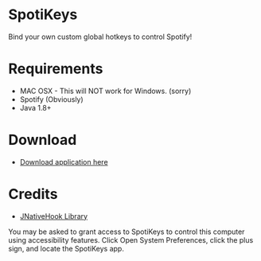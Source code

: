 # SpotiKeys
Bind your own custom global hotkeys to control Spotify!

# Requirements
* MAC OSX - This will NOT work for Windows. (sorry)
* Spotify (Obviously)
* Java 1.8+

# Download
* [Download application here](https://github.com/ivanshen/SpotiKeys/releases)

# Credits
* [JNativeHook Library](https://github.com/kwhat/jnativehook) 

You may be asked to grant access to SpotiKeys to control this computer using accessibility features.
Click Open System Preferences, click the plus sign, and locate the SpotiKeys app.